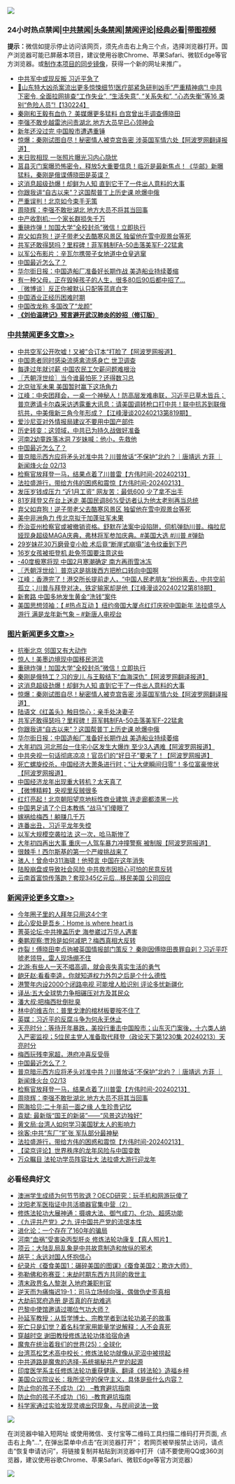 ![](https://raw.githubusercontent.com/jsvpn/jsproxy/dev/64photo/fqnews-qr.jpg)

<div id="tt">
<h3>24小时热点禁闻|<a href="#%E4%B8%AD%E5%85%B1%E7%A6%81%E9%97%BB%E6%9B%B4%E5%A4%9A%E6%96%87%E7%AB%A0">中共禁闻</a>|<a href="#%E5%9B%BE%E7%89%87%E6%96%B0%E9%97%BB%E6%9B%B4%E5%A4%9A%E6%96%87%E7%AB%A0">头条禁闻</a>|<a href="#%E6%96%B0%E9%97%BB%E8%AF%84%E8%AE%BA%E6%9B%B4%E5%A4%9A%E6%96%87%E7%AB%A0">禁闻评论|<a href="#%E5%BF%85%E7%9C%8B%E7%BB%8F%E5%85%B8%E5%A5%BD%E6%96%87">经典必看</a>|<a href="https://fanb1.xyz/3" target="_blank">带图视频</a></h3>
<div><b>提示：</b>微信如提示停止访问该网页，须先点击右上角三个点，选择浏览器打开。国产浏览器可能已屏蔽本项目，建议使用谷歌Chrome、苹果Safari、微软Edge等官方浏览器。或<a href="%E5%88%B6%E4%BD%9Cgit%E7%A6%81%E9%97%BB%E9%95%9C%E5%83%8F.md">制作本项目的同步镜像</a>，获得一个新的网址来推广。</div>
<ul>

<li><a href="/baitai/20240213/2000556.md">中共军中或现反叛 习近平急了</a></li>
<li><a href="/sohnews/20240213/2000538.md">🧨山东特大凶杀案流出更多惊悚细节!医疗部紧急研判凶手“严重精神病”! 中共下密令, 全面拉网排查“工作失业”, “生活失意”, “关系失和”, “心态失衡”等16 类别“危险人员”!【130224】</a></li>
<li><a href="/baitai/20240214/2000716.md">秦刚和王毅有血仇？ 美媒爆更多猛料 白宫曾出手调查傅晓田</a></li>
<li><a href="/ccpdope/20240214/2000639.md">李强不敢步越雷池问责湖北 地方大员早已心领神会</a></li>
<li><a href="/ccpdope/20240214/2000680.md">新年还没过完 中国股市遭遇重锤</a></li>
<li><a href="/topimagenews/20240214/2000749.md">惊爆：秦刚试图自尽！秘密情人被克宫告密 涉英国军情六处【阿波罗网翻译报道】</a></li>
<li><a href="/baitai/20240214/2000693.md">末日败相现 一张照片曝光习内心隐忧</a></li>
<li><a href="/sohnews/20240214/2000694.md">莒县灭门案曝恐怖密令，释放5大重要信息！临沂是最新焦点！《华邮》新曝猛料，秦刚是俄谍傅晓田是英谍？</a></li>
<li><a href="/topimagenews/20240214/2000772.md">这消息超级劲爆！却鲜为人知 直到它干了一件出人意料的大事</a></li>
<li><a href="/topimagenews/20240214/2000613.md">你跟我讲“自古以来”？这国帮普丁上历史课 呛爆中俄</a></li>
<li><a href="/cnnews/20240214/2000827.md">严重误判！北京如今束手无策</a></li>
<li><a href="/comments/20240214/2000713.md">周晓辉：李强不敢批湖北 地方大员不将其当回事</a></li>
<li><a href="/lifebaike/20240214/2000657.md">中产收割机:一个家长群损失千万</a></li>
<li><a href="/topimagenews/20240214/2000820.md">重磅炸弹！加国大学“全校封杀”微信！立即执行</a></li>
<li><a href="/cbnews/20240214/2000628.md">弃父如弃狗！逆子带老父去酷寒风景区 独留他在雪中观景台等死</a></li>
<li><a href="/topimagenews/20240214/2000711.md">共军还敢得瑟吗？里程碑！菲军韩制FA-50击落美军F-22猛禽</a></li>
<li><a href="/worldnews/20240214/2000730.md">以军公布影片：辛瓦尔携带子女地道中仓皇逃窜</a></li>
<li><a href="/comments/20240214/2000748.md">中国最近怎么了？</a></li>
<li><a href="/topimagenews/20240213/2000585.md">华尔街日报：中国造船厂准备好长期作战 美造船业持续萎缩</a></li>
<li><a href="/lifebaike/20240214/2000734.md">有一种父母，正在毁掉孩子的人生，很多80后90后都中招了…</a></li>
<li><a href="/ssgc/20240214/2000764.md">〖微博谈〗反正你被默认只配等蓝底白字</a></li>
<li><a href="/headline/20240214/2000681.md">中国酒业正经历困难时期</a></li>
<li><a href="/headline/20240213/2000598.md">中国改龙称 多国改了“龙颜”</a></li>
<li><b><a href="/comments/20200207/1272816.md" target="_blank">《刘伯温碑记》预言避开武汉肺炎的妙招（修订版）</a></b></li>
</ul>
</div>

<div class="catlist">
<h3><a href="/cbnews/" target="_blank">中共禁闻</a><span><a href="/cbnews/" target="_blank" rel="nofollow">更多文章>></a></span></h3>
<ul>
<li><a href="/cbnews/20240214/2000928.md" target="_blank">中共空军公开吹嘘！又被”合订本“打脸了【阿波罗网报道】</a></li>
<li><a href="/cbnews/20240214/2000916.md" target="_blank">中国患者同时感染流感禽流感身亡 世卫调查</a></li>
<li><a href="/cbnews/20240214/2000903.md" target="_blank">每逢过年就讨薪 中国农民工欠薪问题难根治</a></li>
<li><a href="/cbnews/20240214/2000862.md" target="_blank">〖兲朝浮世绘〗当今谁最怕死？还得数习总</a></li>
<li><a href="/cbnews/20240214/2000853.md" target="_blank">北京驻军未果 美国暂时赢下这场角力</a></li>
<li><a href="/cbnews/20240214/2000851.md" target="_blank">江峰：中央团拜会，一桌一个神秘人！防高层发难串联，习近平已草木皆兵；普京邀请卡尔森采访透露重大讯息：请美国调转枪口打中共！联中抗苏到联俄抗共，中美俄新三角今年形成？【江峰漫谈20240213第819期】</a></li>
<li><a href="/cbnews/20240214/2000823.md" target="_blank">爱沙尼亚对外情报局建议不要用中国产部件</a></li>
<li><a href="/cbnews/20240214/2000822.md" target="_blank">历史转变：这领域，中共已为持久战做好准备</a></li>
<li><a href="/cbnews/20240214/2000821.md" target="_blank">河南2幼童跌落冰洞 7岁妹喊：他小，先救他</a></li>
<li><a href="/comments/20240214/2000748.md" target="_blank">中国最近怎么了？</a></li>
<li><a href="/comments/20240214/2000746.md" target="_blank">普京暗示西方应将矛头对准中共？川普放话“不保护”北约？｜唐靖远 方菲 ｜新闻烽火台 02/13</a></li>
<li><a href="/comments/20240214/2000719.md" target="_blank">检察官放拜登一马，结果点着了川普雷【方伟时间-20240213】</a></li>
<li><a href="/comments/20240214/2000682.md" target="_blank">法拉盛游行，带给方伟的困惑和震惊【方伟时间-20240213】</a></li>
<li><a href="/cbnews/20240214/2000630.md" target="_blank">发压岁钱成压力 “近1月工资” 网友苦：最低600 少了拿不出手</a></li>
<li><a href="/cbnews/20240214/2000629.md" target="_blank">81岁拜登又在台上迷走 美国民调86%受访者认为他太老别再当总统</a></li>
<li><a href="/cbnews/20240214/2000628.md" target="_blank">弃父如弃狗！逆子带老父去酷寒风景区 独留他在雪中观景台等死</a></li>
<li><a href="/cbnews/20240214/2000614.md" target="_blank">美中非洲角力 传北京拟于加蓬驻军未果</a></li>
<li><a href="/comments/20240213/2000584.md" target="_blank">乔治亚州检察官或被撤销资格。舒默在法案中设陷阱，伺机弹劾川普。梅拉尼娅现身超级MAGA庆典，弗林将军参加庆典。#美国大选 #川普 #弹劾</a></li>
<li><a href="/cbnews/20240213/2000509.md" target="_blank">29岁妹花30万磨骨变小脸 术后竟“断崖式崩塌”法令纹垂到下巴</a></li>
<li><a href="/cbnews/20240213/2000500.md" target="_blank">16岁女孩被拒登机 赴免签国要注意这些</a></li>
<li><a href="/cbnews/20240213/2000482.md" target="_blank">-40度极寒将现 中国2月寒潮确定 南方再雨雪冰冻</a></li>
<li><a href="/cbnews/20240213/2000447.md" target="_blank">〖兲朝浮世绘〗普京这是挑拨西方把枪口转向中国啊</a></li>
<li><a href="/cbnews/20240213/2000429.md" target="_blank">江峰：香港完了！港交所长提前走人，“中国人民老朋友”纷纷离去，中共空前孤立；川普与拜登对决，铁定输家却是他【江峰漫谈20240212第818期】</a></li>
<li><a href="/cbnews/20240213/2000404.md" target="_blank">新套路 中国多地发生黄金“洗钱”案件</a></li>
<li><a href="/cbnews/20240213/2000331.md" target="_blank">美国思想领袖：【 #热点互动 】纽约帝国大厦点红灯庆祝中国新年 法拉盛华人游行 满是龙年新气象 &#8211; #新唐人电视台</a></li>

</ul>
</div>
<div class="catlist">
<h3><a href="/topimagenews/" target="_blank">图片新闻</a><span><a href="/topimagenews/" target="_blank" rel="nofollow">更多文章>></a></span></h3>
<ul>
<li><a href="/topimagenews/20240214/2000852.md" target="_blank">抗衡北京 邻国又有大动作</a></li>
<li><a href="/topimagenews/20240214/2000843.md" target="_blank">惊人！美墨边境现中国移民洪流</a></li>
<li><a href="/topimagenews/20240214/2000820.md" target="_blank">重磅炸弹！加国大学“全校封杀”微信！立即执行</a></li>
<li><a href="/topimagenews/20240214/2000819.md" target="_blank">秦刚是俄特工？习的宠儿 与王毅结下“血海深仇”【阿波罗网翻译报道】</a></li>
<li><a href="/topimagenews/20240214/2000772.md" target="_blank">这消息超级劲爆！却鲜为人知 直到它干了一件出人意料的大事</a></li>
<li><a href="/topimagenews/20240214/2000749.md" target="_blank">惊爆：秦刚试图自尽！秘密情人被克宫告密 涉英国军情六处【阿波罗网翻译报道】</a></li>
<li><a href="/topimagenews/20240214/2000718.md" target="_blank">陆语文《红盖头》触目惊心：亲手处决妻子</a></li>
<li><a href="/topimagenews/20240214/2000711.md" target="_blank">共军还敢得瑟吗？里程碑！菲军韩制FA-50击落美军F-22猛禽</a></li>
<li><a href="/topimagenews/20240214/2000613.md" target="_blank">你跟我讲“自古以来”？这国帮普丁上历史课 呛爆中俄</a></li>
<li><a href="/topimagenews/20240213/2000585.md" target="_blank">华尔街日报：中国造船厂准备好长期作战 美造船业持续萎缩</a></li>
<li><a href="/topimagenews/20240213/2000516.md" target="_blank">大年初四 河北邢台一住宅小区发生大爆炸 至少3人遇难【阿波罗网报道】</a></li>
<li><a href="/topimagenews/20240213/2000481.md" target="_blank">中共央视一句话彻底凉凉！官员们的“好日子”要来了！【阿波罗网报道】</a></li>
<li><a href="/topimagenews/20240213/2000414.md" target="_blank">死亡螺旋绞杀，中国经济大萧条进行时；“让大佬瞬间归零”！多位富豪惨状【阿波罗网报道】</a></li>
<li><a href="/topimagenews/20240213/2000403.md" target="_blank">中国经济龙年出现重大转机？太天真了</a></li>
<li><a href="/topimagenews/20240213/2000402.md" target="_blank">【微博精粹】央视里反贼很多</a></li>
<li><a href="/topimagenews/20240213/2000381.md" target="_blank">红灯亮起！北京朝阳望京地标性商业建筑 连走廊都漆黑一片</a></li>
<li><a href="/topimagenews/20240213/2000380.md" target="_blank">中国男足请了个日本教练 “战马”们傻眼了</a></li>
<li><a href="/topimagenews/20240213/2000332.md" target="_blank">嫁祸给梅西！躺赚几千万</a></li>
<li><a href="/topimagenews/20240213/2000309.md" target="_blank">连番出丑，习近平龙年失控</a></li>
<li><a href="/topimagenews/20240213/2000308.md" target="_blank">以军大规模空袭拉法 这一次，哈马斯惨了</a></li>
<li><a href="/topimagenews/20240213/2000307.md" target="_blank">大年初四再出大事 重庆一人驾车暴力冲撞警察 被制服【阿波罗网报道】</a></li>
<li><a href="/topimagenews/20240213/2000306.md" target="_blank">很棘手！西尔斯基的第一个严峻挑战来了</a></li>
<li><a href="/topimagenews/20240213/2000305.md" target="_blank">骇人！曾命中311海啸！他预言 中国在这年消失</a></li>
<li><a href="/topimagenews/20240213/2000228.md" target="_blank">陆股崩盘或导致社会风险 中共救市因担心可怕的民意反转</a></li>
<li><a href="/topimagenews/20240212/2000200.md" target="_blank">云南首富惊传落跑？套现345亿元后…移民美国 公司回应</a></li>

</ul>
</div>
<div class="catlist">
<h3><a href="/comments/" target="_blank">新闻评论</a><span><a href="/comments/" target="_blank" rel="nofollow">更多文章>></a></span></h3>
<ul>
<li><a href="/comments/20240214/2000937.md" target="_blank">今年圈子里的人拜年只用这4个字</a></li>
<li><a href="/comments/20240214/2000897.md" target="_blank">此心安处是吾乡：Home is where heart is</a></li>
<li><a href="/comments/20240214/2000836.md" target="_blank">菁英论坛:中共掩盖历史 海参崴过万华人遇害</a></li>
<li><a href="/comments/20240214/2000835.md" target="_blank">秦鹏观察:贾玲是如何减肥？梅西真相大反转</a></li>
<li><a href="/comments/20240214/2000832.md" target="_blank">炸裂！傅晓田李贞驹被英国情报部门策反？ 秦刚因傅晓田畏罪自刹？习近平吓唬老领导，雷人现场绷不住</a></li>
<li><a href="/comments/20240214/2000825.md" target="_blank">北游:有些人一天不唱高调，就会丧失真实生活的勇气</a></li>
<li><a href="/comments/20240214/2000824.md" target="_blank">龅牙赵:看看李逵，你就知道权力外包之后是个什么德性</a></li>
<li><a href="/comments/20240214/2000811.md" target="_blank">港警年内设2000个闭路电视 可能增人脸识别 评论多忧新疆化</a></li>
<li><a href="/comments/20240214/2000810.md" target="_blank">译丛:五大全球势力争相碾压对方及其民众</a></li>
<li><a href="/comments/20240214/2000809.md" target="_blank">潘大叔:把梅西批倒批臭</a></li>
<li><a href="/comments/20240214/2000808.md" target="_blank">林中的维吉尔：普里戈津的棺材板要按不住了</a></li>
<li><a href="/comments/20240214/2000790.md" target="_blank">英媒：习近平的反腐斗争为何永无休止</a></li>
<li><a href="/comments/20240214/2000770.md" target="_blank">天亮时分：等待开年暴跌，美投行重击中国股市；山东灭门案後，十六类人纳入严密监视；5位民主党人准备取代拜登（政论天下第1230集 20240213）天亮时分</a></li>
<li><a href="/comments/20240214/2000762.md" target="_blank">梅西玩残李家超，港府冲喜反受辱</a></li>
<li><a href="/comments/20240214/2000748.md" target="_blank">中国最近怎么了？</a></li>
<li><a href="/comments/20240214/2000746.md" target="_blank">普京暗示西方应将矛头对准中共？川普放话“不保护”北约？｜唐靖远 方菲 ｜新闻烽火台 02/13</a></li>
<li><a href="/comments/20240214/2000719.md" target="_blank">检察官放拜登一马，结果点着了川普雷【方伟时间-20240213】</a></li>
<li><a href="/comments/20240214/2000713.md" target="_blank">周晓辉：李强不敢批湖北 地方大员不将其当回事</a></li>
<li><a href="/comments/20240214/2000712.md" target="_blank">网海拾贝:二十年前一面之缘 人生珍贵记忆</a></li>
<li><a href="/comments/20240214/2000707.md" target="_blank">袁斌: 最新版“国王的新装”——“风景这边独好”</a></li>
<li><a href="/comments/20240214/2000706.md" target="_blank">黄文局:台湾人如何学习美国犹太人的影响力</a></li>
<li><a href="/comments/20240214/2000705.md" target="_blank">徐客:中共“东厂”扩张 军队部分最神秘</a></li>
<li><a href="/comments/20240214/2000682.md" target="_blank">法拉盛游行，带给方伟的困惑和震惊【方伟时间-20240213】</a></li>
<li><a href="/comments/20240214/2000661.md" target="_blank">【梁京评论】世界秩序的龙年风险与中国变数</a></li>
<li><a href="/comments/20240214/2000643.md" target="_blank">万众瞩目 法轮功学员阵容壮大 法拉盛大游行迎龙年</a></li>

</ul>
</div>

<div class="catlist">
<h3>必看经典好文</h3>
<ul>
<li><a href="/lifebaike/20231208/1971242.md" target="_blank">澳洲学生成绩为何节节败退？OECD研究：玩手机和网游玩傻了</a></li>
<li><a href="/comments/20221222/1826761.md" target="_blank">沈阳老军医指证中共活摘器官集中营（2）</a></li>
<li><a href="/comments/20191203/1234383.md" target="_blank">修炼法轮功大展神通：摄魂大法、御气成刀、化功、超感功能</a></li>
<li><a href="/bookonline/20131116/201045.md" target="_blank">《九评共产党》之九 评中国共产党的流氓本性</a></li>
<li><a href="/comments/20200907/1392278.md" target="_blank">进化论：一个存在了160年的骗局</a></li>
<li><a href="/comments/20210720/1514622.md" target="_blank">河南“血祸”受害染丙型肝炎 修炼法轮功康复【真人照片】</a></li>
<li><a href="/comments/20220730/1764893.md" target="_blank">项云：大陆乱局乱象是中共故意制造和放纵的邪术</a></li>
<li><a href="/comments/20180624/961987.md" target="_blank">胡平：永远对国人怀抱信心</a></li>
<li><a href="/comments/20210123/1473011.md" target="_blank">纪录片《蚕食美国1：碾碎美国的图谋》《蚕食美国2：欺诈大师》</a></li>
<li><a href="/tculture/20200911/132247.md" target="_blank">弥勒佛和弥赛亚：末劫时期东西方共同的救世主</a></li>
<li><a href="/ccpdope/20220508/1730036.md" target="_blank">清末政界名人黎澍 入地府兼职判官</a></li>
<li><a href="/tculture/20190304/1091072.md" target="_blank">逆天而为痛悔迟19-1：司马立场倾向强，偶做伪史歪真相</a></li>
<li><a href="/lifebaike/20230309/1857707.md" target="_blank">大劫前冥府造册 是否真的在劫难逃</a></li>
<li><a href="/comments/20210728/1595695.md" target="_blank">巴黎中使馆邀请过哪位气功大师？</a></li>
<li><a href="/comments/20210629/1576797.md" target="_blank">孙延军教授：从哲学博士、宗教学者到法轮功弟子的故事</a></li>
<li><a href="/comments/20200704/1355375.md" target="_blank">死亡只是幻觉？着名科学家用能量学说解释：人不会真死</a></li>
<li><a href="/comments/20200511/1322384.md" target="_blank">穿越时空 谢田教授修炼法轮功体验宿命通</a></li>
<li><a href="/comments/20181017/1014654.md" target="_blank">魔鬼在统治着我们的世界(25)：全球化</a></li>
<li><a href="/cbnews/20220707/1755000.md" target="_blank">台湾茑松艺术高中校长：修炼法轮功就像从泥沼中被捞起</a></li>
<li><a href="/comments/20181209/1044543.md" target="_blank">中共道路是魔鬼的选择-系统揭秘共产党的起源</a></li>
<li><a href="/comments/20220416/1720335.md" target="_blank">印度医学系主任修炼法轮功重获健康、翻译《转法轮》造福乡梓</a></li>
<li><a href="/comments/20231214/1974098.md" target="_blank">美国众议院议长：我所坚守的保守主义，具体是些什么内容？</a></li>
<li><a href="/comments/20230917/1933753.md" target="_blank">防止你的孩子不成功（2） &#8211;教育避坑指南</a></li>
<li><a href="/comments/20231004/1942361.md" target="_blank">防止你的孩子不成功（16）-教育避坑指南</a></li>
<li><a href="/comments/20200921/1400587.md" target="_blank">科学家通过实验发现灵魂出窍现象，与民间说法一致</a></li>

</ul>
</div>

![](https://raw.githubusercontent.com/jsvpn/jsproxy/dev/64photo/fqnews-qr.jpg)

在浏览器中输入短网址 或使用微信、支付宝等二维码工具扫描二维码打开页面, 点击右上角"...", 在弹出菜单中点击“在浏览器打开”； 若网页被举报禁止访问，请点击“恢复申请访问”，将链接复制并粘贴到浏览器中打开（请不要使用QQ或360浏览器，建议使用谷歌Chrome、苹果Safari、微软Edge等官方浏览器）

![](https://raw.githubusercontent.com/jsvpn/jsproxy/dev/64photo/wx.jpg)